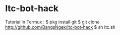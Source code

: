 # ltc-bot-hack
Tutorial in Termux :
$ pkg install git
$ git clone http://github.com/BangsNgek/ltc-bot-hack
$ sh ltc.sh

